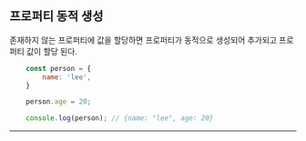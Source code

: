 ## 프로퍼티 동적 생성

존재하지 않는 프로퍼티에 값을 할당하면 프로퍼티가 동적으로 생성되어 추가되고 프로퍼티 값이 할당 된다.

```javascript
    const person = {
        name: 'lee',
    }

    person.age = 20;

    console.log(person); // {name: "lee", age: 20}
```
<hr><br>